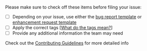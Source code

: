 Please make sure to check off these items before filing your issue:

- [ ] Depending on your issue, use either the [bug report template](https://github.com/IBM-Bluemix/logistics-wizard/blob/master/.github/CONTRIBUTING.md#template-for-bug-reports) or [enhancement request template](https://github.com/IBM-Bluemix/logistics-wizard/blob/master/.github/CONTRIBUTING.md#template-for-enhancement-requests)
- [ ] Apply the correct tags [[What do the tags mean?](https://github.com/IBM-Bluemix/logistics-wizard/wiki/Tags)]
- [ ] Provide any additional information the team may need

Check out the [Contributing Guidelines](https://github.com/IBM-Bluemix/logistics-wizard/blob/master/.github/CONTRIBUTING.md) for more detailed info